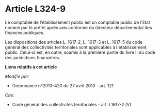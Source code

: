 # Article L324-9

Le comptable de l'établissement public est un comptable public de l'Etat nommé par le préfet après avis conforme du directeur
départemental des finances publiques. 

Les dispositions des articles L. 1617-2, L. 1617-3 et L. 1617-5 du code général des collectivités territoriales sont
applicables à l'établissement public. Celui-ci est, en outre, soumis à la première partie du livre II du code des
juridictions financières.

**Liens relatifs à cet article**

_Modifié par_:

  - Ordonnance n°2010-420  du 27 avril 2010 - art. 121

_Cite_:

  - Code général des collectivités territoriales - art. L1617-2 (V)
